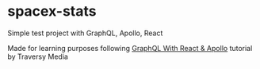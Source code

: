 # spacex-stats
Simple test project with GraphQL, Apollo, React

Made for learning purposes following [GraphQL With React & Apollo](https://youtu.be/SEMTj8w04Z8) tutorial by Traversy Media
